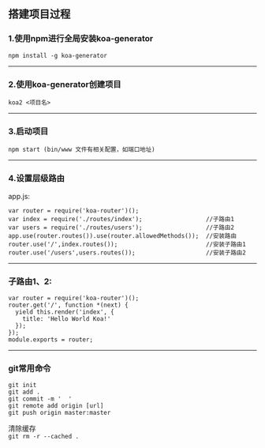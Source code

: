 ## 搭建项目过程  
### 1.使用npm进行全局安装koa-generator  
```
npm install -g koa-generator
```
----
### 2.使用koa-generator创建项目  
```
koa2 <项目名>
```
----
### 3.启动项目   
```
npm start (bin/www 文件有相关配置，如端口地址)
```  
----
### 4.设置层级路由  
app.js:  
```
var router = require('koa-router')();
var index = require('./routes/index');                  //子路由1
var users = require('./routes/users');                  //子路由2
app.use(router.routes()).use(router.allowedMethods());  //安装路由
router.use('/',index.routes());                         //安装子路由1
router.use('/users',users.routes());                    //安装子路由2
```
----
### 子路由1、2:  
```
var router = require('koa-router')();
router.get('/', function *(next) {
  yield this.render('index', {
    title: 'Hello World Koa!'
  });
});
module.exports = router;
```
----
  
  
  
  
  
  
  
  
  
  
  
  
  
  
  
  
  
  
  
  
  
  
### git常用命令  
```
git init
git add .
git commit -m '  '
git remote add origin [url]
git push origin master:master
```

清除缓存  
`git rm -r --cached .`
